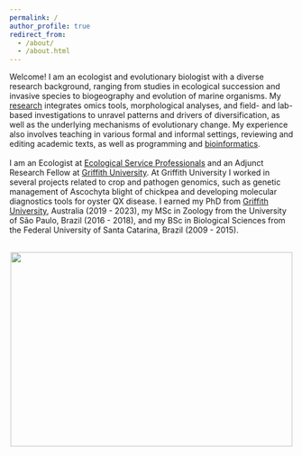 ```yaml
---
permalink: /
author_profile: true
redirect_from: 
  - /about/
  - /about.html
---
```


Welcome! I am an ecologist and evolutionary biologist with a diverse research background, ranging from studies in ecological succession and invasive species to biogeography and evolution of marine organisms. My [research](https://lawleyjw.github.io/research/) integrates omics tools, morphological analyses, and field- and lab-based investigations to unravel patterns and drivers of diversification, as well as the underlying mechanisms of evolutionary change. My experience also involves teaching in various formal and informal settings, reviewing and editing academic texts, as well as programming and [bioinformatics](https://lawleyjw.github.io/bioinformatics/).
<br/>
<br/>
I am an Ecologist at [Ecological Service Professionals](https://www.ecosp.com.au/) and an Adjunct Research Fellow at [Griffith University](https://www.griffith.edu.au). At Griffith University I worked in several projects related to crop and pathogen genomics, such as genetic management of Ascochyta blight of chickpea and developing molecular diagnostics tools for oyster QX disease. I earned my PhD from [Griffith University](https://www.griffith.edu.au), Australia (2019 - 2023), my MSc in Zoology from the University of São Paulo, Brazil (2016 - 2018), and my BSc in Biological Sciences from the Federal University of Santa Catarina, Brazil (2009 - 2015).
<br/>
<br/>
<p align="center">
  <img width="500" height="345" src="/images/Jellies-JonLawley.jpg">
</p>

